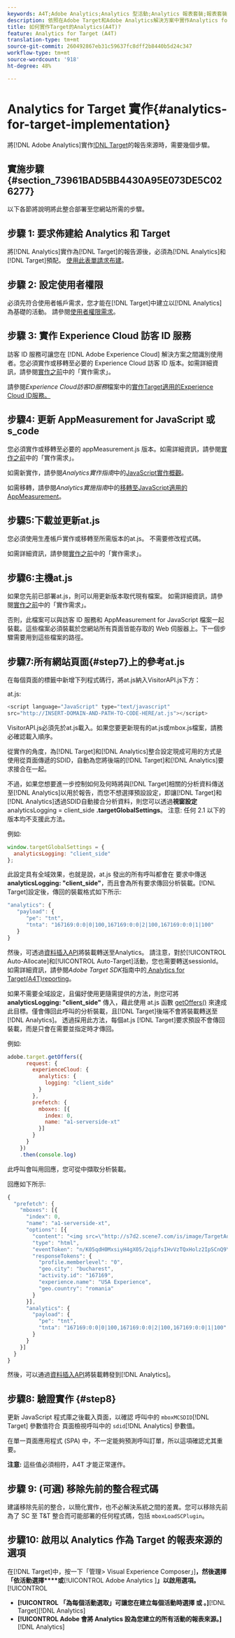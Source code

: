 ```yaml
---
keywords: A4T;Adobe Analytics;Analytics 型活動;Analytics 報表套裝;報表套裝;Analytics Target 整合;設定報表套裝
description: 依照在Adobe Target和Adobe Analytics解決方案中實作Analytics for Target(A4T)所需的步驟進行。
title: 如何實作Target的Analytics(A4T)?
feature: Analytics for Target (A4T)
translation-type: tm+mt
source-git-commit: 260492867eb31c59637fc8dff2b8440b5d24c347
workflow-type: tm+mt
source-wordcount: '918'
ht-degree: 48%

---
```



# Analytics for Target 實作{#analytics-for-target-implementation}

將[!DNL Adobe Analytics]實作[!DNL Target](A4T)的報告來源時，需要幾個步驟。

## 實施步驟{#section_73961BAD5BB4430A95E073DE5C026277}

以下各節將說明將此整合部署至您網站所需的步驟。

## 步驟 1: 要求佈建給 Analytics 和 Target

將[!DNL Analytics]實作為[!DNL Target]的報告源後，必須為[!DNL Analytics]和[!DNL Target]預配。 [使用此表單請求布建](http://www.adobe.com/go/audiences)。

## 步驟 2: 設定使用者權限

必須先符合使用者帳戶需求，您才能在[!DNL Target]中建立以[!DNL Analytics]為基礎的活動。 請參閱[使用者權限需求](/help/c-integrating-target-with-mac/a4t/account-reqs.md)。

## 步驟 3: 實作 Experience Cloud 訪客 ID 服務

訪客 ID 服務可讓您在 [!DNL Adobe Experience Cloud] 解決方案之間識別使用者。您必須實作或移轉至必要的 Experience Cloud 訪客 ID 版本。如需詳細資訊，請參閱[實作之前](/help/c-integrating-target-with-mac/a4t/before-implement.md)中的「實作需求」。

請參閱&#x200B;*Experience Cloud訪客ID服務*&#x200B;檔案中的[實作Target適用的Experience Cloud ID服務。](https://experienceleague.adobe.com/docs/id-service/using/implementation/setup-target.html)

## 步驟4: 更新 AppMeasurement for JavaScript 或 s_code

您必須實作或移轉至必要的 appMeasurement.js 版本。如需詳細資訊，請參閱[實作之前](/help/c-integrating-target-with-mac/a4t/before-implement.md)中的「實作需求」。

如需新實作，請參閱&#x200B;*Analytics實作指南*&#x200B;中的[JavaScript實作概觀](https://experienceleague.adobe.com/docs/analytics/implementation/js/overview.html)。

如需移轉，請參閱&#x200B;*Analytics實施指南*&#x200B;中的[移轉至JavaScript適用的AppMeasurement](https://experienceleague.adobe.com/docs/analytics/implementation/js/migrate-from-hcode.html)。

## 步驟5:下載並更新at.js

您必須使用生產帳戶實作或移轉至所需版本的at.js。 不需要修改程式碼。

如需詳細資訊，請參閱[實作之前](/help/c-integrating-target-with-mac/a4t/before-implement.md)中的「實作需求」。

## 步驟6:主機at.js

如果您先前已部署at.js，則可以用更新版本取代現有檔案。 如需詳細資訊，請參閱[實作之前](/help/c-integrating-target-with-mac/a4t/before-implement.md)中的「實作需求」。

否則，此檔案可以與訪客 ID 服務和 AppMeasurement for JavaScript 檔案一起裝載。這些檔案必須裝載於您網站所有頁面皆能存取的 Web 伺服器上。下一個步驟需要用到這些檔案的路徑。

## 步驟7:所有網站頁面{#step7}上的參考at.js

在每個頁面的標籤中新增下列程式碼行，將at.js納入VisitorAPI.js下方：

at.js:

```javascript
<script language="JavaScript" type="text/javascript"
src="http://INSERT-DOMAIN-AND-PATH-TO-CODE-HERE/at.js"></script>
```

VisitorAPI.js必須先於at.js載入。如果您要更新現有的at.js或mbox.js檔案，請務必確認載入順序。

從實作的角度，為[!DNL Target]和[!DNL Analytics]整合設定現成可用的方式是使用從頁面傳遞的SDID，自動為您將後端的[!DNL Target]和[!DNL Analytics]要求接合在一起。

不過，如果您想要進一步控制如何及何時將與[!DNL Target]相關的分析資料傳送至[!DNL Analytics]以用於報告，而您不想選擇預設設定，即讓[!DNL Target]和[!DNL Analytics]透過SDID自動接合分析資料，則您可以透過&#x200B;**視窗設定** analyticsLogging = client_side **.targetGlobalSettings**。 注意: 任何 2.1 以下的版本均不支援此方法。

例如:

```javascript
window.targetGlobalSettings = {
  analyticsLogging: "client_side"
};
```

此設定具有全域效果，也就是說，at.js 發出的所有呼叫都會在 要求中傳送 **analyticsLogging: &quot;client_side&quot;**，而且會為所有要求傳回分析裝載。[!DNL Target]設定後，傳回的裝載格式如下所示:

```javascript
"analytics": {
   "payload": {
      "pe": "tnt",
      "tnta": "167169:0:0|0|100,167169:0:0|2|100,167169:0:0|1|100"
   }
}
```

然後，可透過[資料插入API](https://helpx.adobe.com/analytics/kb/data-insertion-api-post-method-adobe-analytics.html)將裝載轉送至Analytics。 請注意，對於[!UICONTROL Auto-Allocate]和[!UICONTROL Auto-Target]活動，您也需要轉送sessionId。 如需詳細資訊，請參閱&#x200B;*Adobe Target SDK*&#x200B;指南中的[ Analytics for Target(A4T)reporting](https://adobetarget-sdks.gitbook.io/docs/integration-with-experience-cloud/analytics-for-target-a4t-reporting)。

如果不需要全域設定，且偏好使用更隨需提供的方法，則您可將 **analyticsLogging: &quot;client_side&quot;** 傳入，藉此使用 at.js 函數 [getOffers()](/help/c-implementing-target/c-implementing-target-for-client-side-web/adobe-target-getoffers-atjs-2.md) 來達成此目標。僅會傳回此呼叫的分析裝載，且[!DNL Target]後端不會將裝載轉送至[!DNL Analytics]。 透過採用此方法，每個at.js [!DNL Target]要求預設不會傳回裝載，而是只會在需要並指定時才傳回。

例如:

```javascript
adobe.target.getOffers({
      request: {
        experienceCloud: {
          analytics: {
            logging: "client_side"
          }
        },
        prefetch: {
          mboxes: [{
            index: 0,
            name: "a1-serverside-xt"
          }]
        }
      }
    })
    .then(console.log)
```

此呼叫會叫用回應，您可從中擷取分析裝載。

回應如下所示:

```javascript
{
  "prefetch": {
    "mboxes": [{
      "index": 0,
      "name": "a1-serverside-xt",
      "options": [{
        "content": "<img src=\"http://s7d2.scene7.com/is/image/TargetAdobeTargetMobile/L4242-xt-usa?tm=1490025518668&fit=constrain&hei=491&wid=980&fmt=png-alpha\"/>",
        "type": "html",
        "eventToken": "n/K05qdH0MxsiyH4gX05/2qipfsIHvVzTQxHolz2IpSCnQ9Y9OaLL2gsdrWQTvE54PwSz67rmXWmSnkXpSSS2Q==",
        "responseTokens": {
          "profile.memberlevel": "0",
          "geo.city": "bucharest",
          "activity.id": "167169",
          "experience.name": "USA Experience",
          "geo.country": "romania"
        }
      }],
      "analytics": {
        "payload": {
          "pe": "tnt",
          "tnta": "167169:0:0|0|100,167169:0:0|2|100,167169:0:0|1|100"
        }
      }
    }]
  }
}
```

然後，可以通過[資料插入API](https://helpx.adobe.com/analytics/kb/data-insertion-api-post-method-adobe-analytics.html)將裝載轉發到[!DNL Analytics]。

## 步驟8: 驗證實作 {#step8}

更新 JavaScript 程式庫之後載入頁面，以確認 呼叫中的 `mboxMCSDID`[!DNL Target] 參數值符合 頁面檢視呼叫中的 `sdid`[!DNL Analytics] 參數值。

在單一頁面應用程式 (SPA) 中，不一定能夠預測呼叫訂單，所以這項確認尤其重要。

**注意:** 這些值必須相符，A4T 才能正常運作。

## 步驟 9: (可選) 移除先前的整合程式碼

建議移除先前的整合，以簡化實作，也不必解決系統之間的差異。您可以移除先前為了 SC 至 T&amp;T 整合而可能部署的任何程式碼，包括 `mboxLoadSCPlugin`。

## 步驟10: 啟用以 Analytics 作為 Target 的報表來源的選項

在[!DNL Target]中，按一下「管理> Visual Experience Composer」]**，然後選擇「依活動選擇****或**[!UICONTROL  Adobe Analytics ]**」以啟用選項。**[!UICONTROL 

* **[!UICONTROL 「為每個活動選取」可讓您在建立每個活動時選擇 或 。]**[!DNL Target][!DNL Analytics]
* **[!UICONTROL Adobe 會將 Analytics 設為您建立的所有活動的報表來源。]**[!DNL Analytics]

